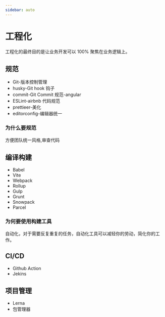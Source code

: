 ```yaml
---
sidebar: auto
---
```


# 工程化

工程化的最终目的是让业务开发可以 100% 聚焦在业务逻辑上。

## 规范

- Git-版本控制管理
- husky-Git hook 钩子
- commit-Git Commit 规范-angular
- ESLint-airbnb 代码规范
- prettieer-美化
- editorconfig-编辑器统一

### 为什么要规范

方便团队统一风格,审查代码

## 编译构建

- Babel
- Vite
- Webpack
- Rollup
- Gulp
- Grunt
- Snowpack
- Parcel

### 为何要使用构建工具

自动化，对于需要反复重复的任务，自动化工具可以减轻你的劳动，简化你的工作。

## CI/CD

- Github Action
- Jekins

## 项目管理

- Lerna
- 包管理器
